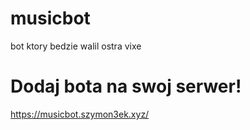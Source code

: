 # musicbot
bot ktory bedzie walil ostra vixe

# Dodaj bota na swoj serwer!
https://musicbot.szymon3ek.xyz/

